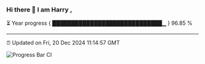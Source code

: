 ### Hi there 👋 I am Harry , 

⏳ Year progress { █████████████████████████████▁ } 96.85 %

---

⏰ Updated on Fri, 20 Dec 2024 11:14:57 GMT

![Progress Bar CI](https://github.com/duykhang68/duykhang68/workflows/Progress%20Bar%20CI/badge.svg)
